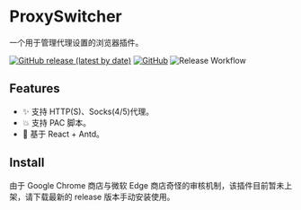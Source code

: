 # ProxySwitcher

一个用于管理代理设置的浏览器插件。

[![GitHub release (latest by date)](https://img.shields.io/github/v/release/Tarocch1/ProxySwitcher)](https://github.com/Tarocch1/ProxySwitcher/releases)
[![GitHub](https://img.shields.io/github/license/Tarocch1/ProxySwitcher)](https://github.com/Tarocch1/ProxySwitcher/blob/master/LICENSE)
![Release Workflow](https://github.com/Tarocch1/ProxySwitcher/workflows/Release%20Workflow/badge.svg)

## Features

- ✨ 支持 HTTP(S)、Socks(4/5)代理。
- 💥 支持 PAC 脚本。
- 🎨 基于 React + Antd。

## Install

由于 Google Chrome 商店与微软 Edge 商店奇怪的审核机制，该插件目前暂未上架，请下载最新的 release 版本手动安装使用。
